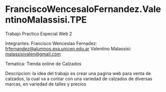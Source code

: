 # FranciscoWencesaloFernandez.ValentinoMalassisi.TPE

Trabajo Practico Especial Web 2

Integrantes: Francisco Wenceslao Fernadez: frfernandez@alumnos.exa.unicen.edu.ar Valentino Malassisi: malassisivalen@gmail.com

Tematica: Tienda online de Calzados

Descripcion: la idea del trabajo es crear una pagina web para venta de calzados, la cual va a contar con una variedad de calzados de diversas marcas, en variedad de talles y precios
